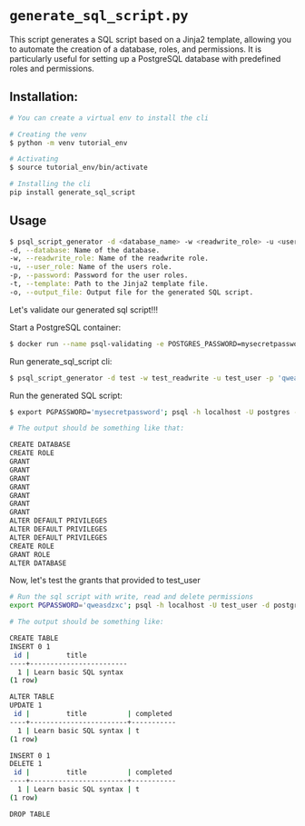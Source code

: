 # `generate_sql_script.py`

This script generates a SQL script based on a Jinja2 template, allowing you to automate the creation of a database, roles, and permissions. It is particularly useful for setting up a PostgreSQL database with predefined roles and permissions.

## Installation:

```bash
# You can create a virtual env to install the cli

# Creating the venv
$ python -m venv tutorial_env

# Activating
$ source tutorial_env/bin/activate

# Installing the cli
pip install generate_sql_script

```

## Usage

```bash
$ psql_script_generator -d <database_name> -w <readwrite_role> -u <user_role> -p <password> -t <template_file> -o <output_file>
-d, --database: Name of the database.
-w, --readwrite_role: Name of the readwrite role.
-u, --user_role: Name of the users role.
-p, --password: Password for the user roles.
-t, --template: Path to the Jinja2 template file.
-o, --output_file: Output file for the generated SQL script.
```

Let's validate our generated sql script!!!

Start a PostgreSQL container:
```bash
$ docker run --name psql-validating -e POSTGRES_PASSWORD=mysecretpassword -p 5555:5432 -d postgres:13
```

Run generate_sql_script cli:
```bash
$ psql_script_generator -d test -w test_readwrite -u test_user -p 'qweasdzxc' -t readwrite-user-template.sql.j2 -o test_sql_script.sql
```

Run the generated SQL script:
```bash
$ export PGPASSWORD='mysecretpassword'; psql -h localhost -U postgres -d postgres -p 5555 -w -f test_sql_script.sql

# The output should be something like that:

CREATE DATABASE
CREATE ROLE
GRANT
GRANT
GRANT
GRANT
GRANT
GRANT
GRANT
ALTER DEFAULT PRIVILEGES
ALTER DEFAULT PRIVILEGES
ALTER DEFAULT PRIVILEGES
CREATE ROLE
GRANT ROLE
ALTER DATABASE

```

Now, let's test the grants that provided to test_user
```bash
# Run the sql script with write, read and delete permissions
export PGPASSWORD='qweasdzxc'; psql -h localhost -U test_user -d postgres -p 5555 -w -f validating.sql

# The output should be something like:

CREATE TABLE
INSERT 0 1
 id |         title
----+------------------------
  1 | Learn basic SQL syntax
(1 row)

ALTER TABLE
UPDATE 1
 id |         title          | completed
----+------------------------+-----------
  1 | Learn basic SQL syntax | t
(1 row)

INSERT 0 1
DELETE 1
 id |         title          | completed
----+------------------------+-----------
  1 | Learn basic SQL syntax | t
(1 row)

DROP TABLE

```
